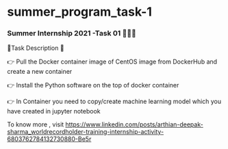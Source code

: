 # summer_program_task-1
### Summer Internship 2021 -Task 01 👨🏻‍💻

🥇Task Description 📄

👉 Pull the Docker container image of CentOS image from DockerHub and create a new container

👉 Install the Python software on the top of docker container

👉 In Container you need to copy/create machine learning model which you have created in jupyter notebook



To know more , visit https://www.linkedin.com/posts/arthian-deepak-sharma_worldrecordholder-training-internship-activity-6803762784132730880-Be5r
